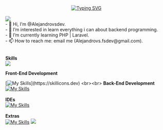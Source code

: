<div align="center">
<a href="https://git.io/typing-svg"><img src="https://readme-typing-svg.demolab.com?font=Fira+Code&pause=200&color=BA15F7&random=false&width=435&lines=Software+Developer;From+Argentina+%7C+Sgo+del+Estero;PHP+%7C+Javascript" alt="Typing SVG" /></a>
</div>
<br>


<img src="https://user-images.githubusercontent.com/73097560/115834477-dbab4500-a447-11eb-908a-139a6edaec5c.gif">
<br>
- 👋 Hi, I’m @Alejandrovsdev.<br>
- 👀 I’m interested in learn everything i can about backend programming.<br>
- 🌱 I’m currently learning PHP | Laravel.<br>
- 📫 How to reach me: email me (Alejandrovs.fsdev@gmail.com).<br>
<br>

**Skills**<br>
<img src="https://user-images.githubusercontent.com/73097560/115834477-dbab4500-a447-11eb-908a-139a6edaec5c.gif">

**Front-End Development**
<br>

[![My Skills](https://skillicons.dev/icons?i=js,html,css,bootstrap,)](https://skillicons.dev)
<br><br>
**Back-End Development**
<br>
[![My Skills](https://skillicons.dev/icons?i=java,spring,hibernate,postman,nodejs,express,mysql,mongodb)](https://skillicons.dev)
<br><br>
**IDEs**
<br>
[![My Skills](https://skillicons.dev/icons?i=idea,vscode)](https://skillicons.dev)
<br><br>
**Extras**
<br>
[![My Skills](https://skillicons.dev/icons?i=discord,git,github,figma)](https://skillicons.dev)
<img src="https://user-images.githubusercontent.com/73097560/115834477-dbab4500-a447-11eb-908a-139a6edaec5c.gif">
<!---
Alejandrovsdev/Alejandrovsdev is a ✨ special ✨ repository because its `README.md` (this file) appears on your GitHub profile.
You can click the Preview link to take a look at your changes.
--->
